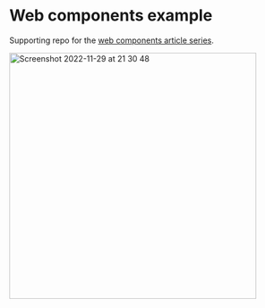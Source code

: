 # Web components example

Supporting repo for the [web components article series](https://dev.to/joanllenas/web-components-composition-techniques-1997).

<img width="441" alt="Screenshot 2022-11-29 at 21 30 48" src="https://user-images.githubusercontent.com/213787/204678809-3c6bce29-9f2b-4d78-a2b2-c3a3594458cf.png">

